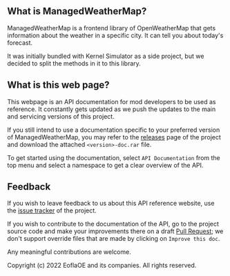## What is ManagedWeatherMap?

ManagedWeatherMap is a frontend library of OpenWeatherMap that gets information about the weather in a specific city. It can tell you about today's forecast.

It was initially bundled with Kernel Simulator as a side project, but we decided to split the methods in it to this library.

## What is this web page?
 
This webpage is an API documentation for mod developers to be used as reference. It constantly gets updated as we push the updates to the main and servicing versions of this project.

If you still intend to use a documentation specific to your preferred version of ManagedWeatherMap, you may refer to the [releases](https://github.com/EoflaOE/ManagedWeatherMap/releases) page of the project and download the attached `<version>-doc.rar` file.

To get started using the documentation, select `API Documentation` from the top menu and select a namespace to get a clear overview of the API.

## Feedback

If you wish to leave feedback to us about this API reference website, use the [issue tracker](https://github.com/EoflaOE/ManagedWeatherMap/issues) of the project.

If you wish to contribute to the documentation of the API, go to the project source code and make your improvements there on a draft [Pull Request](https://github.com/EoflaOE/ManagedWeatherMap/pulls); we don't support override files that are made by clicking on `Improve this doc`.

Any meaningful contributions are welcome.

Copyright (c) 2022 EoflaOE and its companies. All rights reserved.
